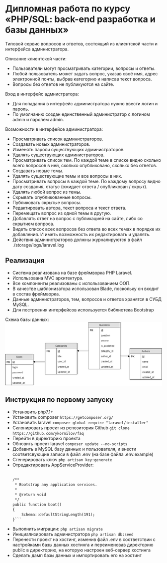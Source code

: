 Дипломная работа по курсу «PHP/SQL: back-end разработка и базы данных»
===

Типовой сервис вопросов и ответов, состоящий из клиентской части и интерфейса администратора.

Описание клиентской части:
- Пользователи могут просматривать категории, вопросы и ответы.
- Любой пользователь может задать вопрос, указав своё имя, адрес электронной почты, выбрав категорию и написав текст вопроса.
- Вопросы без ответов не публикуются на сайте.

Вход в интерфейс адмнистратора:
- Для попадания в интерфейс администратора нужно ввести логин и пароль.
- По умолчанию создан единственный администратор с логином admin и паролем admin.

Возможности в интерфейсе администратора:
- Просматривать список администраторов.
- Создавать новых администраторов.
- Изменять пароли существующих администраторов.
- Удалять существующих администраторов.
- Просматривать список тем. По каждой теме в списке видно сколько всего вопросов в ней, сколько опубликовано, сколько без ответов.
- Создавать новые темы.
- Удалять существующие темы и все вопросы в них.
- Просматривать вопросы в каждой теме. По каждому вопросу видно дату создания, статус (ожидает ответа / опубликован / скрыт).
- Удалять любой вопрос из темы.
- Скрывать опубликованные вопросы.
- Публиковать скрытые вопросы.
- Редактировать автора, текст вопроса и текст ответа.
- Перемещать вопрос из одной темы в другую.
- Добавлять ответ на вопрос с публикацией на сайте, либо со скрытием вопроса.
- Видеть список всех вопросов без ответа во всех темах в порядке их добавления. И иметь возможность их редактировать и удалять.
- Действия администраторов должны журналируются в файл ./storage/logs/laravel.log

## Реализация

- Система реализована на базе фреймворка PHP Laravel.
- Использована MVC архитектура.
- Все компоненты реализованы с использованием ООП.
- В качестве шаблонизатора использован Blade, поскольку он входит в состав фреймворка.
- Данные администраторов, тем, вопросов и ответов хранятся в СУБД MySQL.
- Для построения интерфейсов используется библиотека Bootstrap

Схема базы данных:
![UML-схема базы данных](./schema.jpg)

## Инструкция по первому запуску
- Установить php7.1+
- Установить composer
    ```https://getcomposer.org/```
- Установить laravel
    ```composer global require "laravel/installer"```
- Склонировать проект из репозитория Github
    ```git clone https://github.com/ykornilov/faq```
- Перейти в директорию проекта
- Обновить проект laravel
    ```composer update --no-scripts``` 
- Добавить в MySQL базу данных и пользователя, и внести соответсвующие записи в файл .env (на базе файла .env.example)
- Сгенерировать ключ
    ```php artisan key:generate```
- Отредактировать AppServiceProvider:
    ```use Illuminate\Support\Facades\Schema;
    
    /**
     * Bootstrap any application services.
     *
     * @return void
     */
    public function boot()
    {
        Schema::defaultStringLength(191);
    }```

- Выполнить миграции:
    ```php artisan migrate```
- Инициализировать администратора
    ```php artisan db:seed```
- Перенести проект на хостинг, изменив файл .env в соответствии с настройками базы данных хостинга и переименовав директорию public в директорию, на которую настроен веб-сервер хостинга
- Сделать дамп базы данных и импортировать его на хостинг